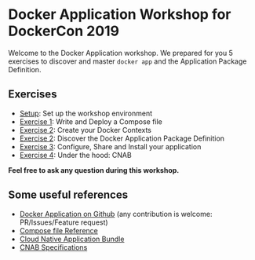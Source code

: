 # Docker Application Workshop for DockerCon 2019

Welcome to the Docker Application workshop. We prepared for you 5 exercises to discover and master `docker app` and the Application Package Definition.

## Exercises

* [Setup](exercises/setup/README.md): Set up the workshop environment
* [Exercise 1](exercises/exercise_1/README.md): Write and Deploy a Compose file
* [Exercise 2](exercises/exercise_2/README.md): Create your Docker Contexts
* [Exercise 2](exercises/exercise_3/README.md): Discover the Docker Application Package Definition
* [Exercise 3](exercises/exercise_4/README.md): Configure, Share and Install your application
* [Exercise 4](exercises/exercise_5/README.md): Under the hood: CNAB

**Feel free to ask any question during this workshop.**

## Some useful references
* [Docker Application on Github](https://github.com/docker/app) (any contribution is welcome: PR/Issues/Feature request)
* [Compose file Reference](https://docs.docker.com/compose/compose-file/)
* [Cloud Native Application Bundle](https://cnab.io/)
* [CNAB Specifications](https://github.com/deislabs/cnab-spec)
